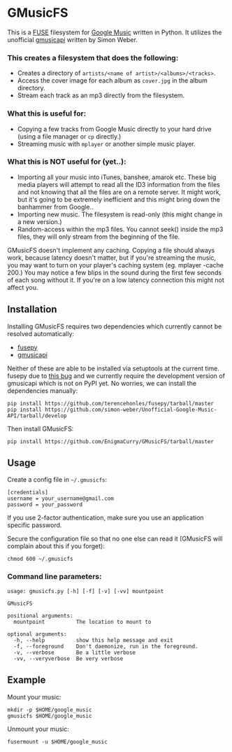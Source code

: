 GMusicFS
========

This is a [FUSE](http://fuse.sourceforge.net/) filesystem for
[Google Music](http://music.google.com) written in Python. It utilizes the
unofficial
[gmusicapi](https://github.com/simon-weber/Unofficial-Google-Music-API)
written by Simon Weber.

### This creates a filesystem that does the following:

 * Creates a directory of ```artists/<name of artist>/<albums>/<tracks>```.
 * Access the cover image for each album as ```cover.jpg``` in the album directory.
 * Stream each track as an mp3 directly from the filesystem.
 
### What this is useful for:

 * Copying a few tracks from Google Music directly to your hard drive
   (using a file manager or ```cp``` directly.)
 * Streaming music with ```mplayer``` or another simple music player.
 
### What this is NOT useful for (yet..):

 * Importing all your music into iTunes, banshee, amarok etc. These
   big media players will attempt to read all the ID3 information from
   the files and not knowing that all the files are on a remote server. 
   It might work, but it's going to be extremely inefficient and this
   might bring down the banhammer from Google..
 * Importing new music. The filesystem is read-only (this might change 
   in a new version.)
 * Random-access within the mp3 files. You cannot seek() inside the
   mp3 files, they will only stream from the beginning of the file.

GMusicFS doesn't implement any caching. Copying a file should always work,
because latency doesn't matter, but if you're streaming the music, you 
may want to turn on your player's caching system (eg. mplayer -cache 200.)
You may notice a few blips in the sound during the first few seconds of
each song without it. If you're on a low latency connection this might not 
affect you.

Installation
------------

Installing GMusicFS requires two dependencies which currently cannot
be resolved automatically:

 * [fusepy](https://github.com/terencehonles/fusepy)
 * [gmusicapi](https://github.com/simon-weber/Unofficial-Google-Music-API)

Neither of these are able to be installed via setuptools at the
current time. fusepy due to
[this bug](https://github.com/terencehonles/fusepy/pull/9) and
we currently require the development version of gmusicapi which is not
on PyPI yet. No worries, we can install the dependencies manually:

```
pip install https://github.com/terencehonles/fusepy/tarball/master
pip install https://github.com/simon-weber/Unofficial-Google-Music-API/tarball/develop
```

Then install GMusicFS:

```
pip install https://github.com/EnigmaCurry/GMusicFS/tarball/master
```


Usage
-----

Create a config file in ```~/.gmusicfs```:

```
[credentials]
username = your_username@gmail.com
password = your_password
```

If you use 2-factor authentication, make sure you use an application
specific password.

Secure the configuration file so that no one else can read it
(GMusicFS will complain about this if you forget):
```
chmod 600 ~/.gmusicfs
```

### Command line parameters:

```
usage: gmusicfs.py [-h] [-f] [-v] [-vv] mountpoint

GMusicFS

positional arguments:
  mountpoint          The location to mount to

optional arguments:
  -h, --help          show this help message and exit
  -f, --foreground    Don't daemonize, run in the foreground.
  -v, --verbose       Be a little verbose
  -vv, --veryverbose  Be very verbose
```

Example
-------

Mount your music:

```
mkdir -p $HOME/google_music
gmusicfs $HOME/google_music
```

Unmount your music:
```
fusermount -u $HOME/google_music
```

